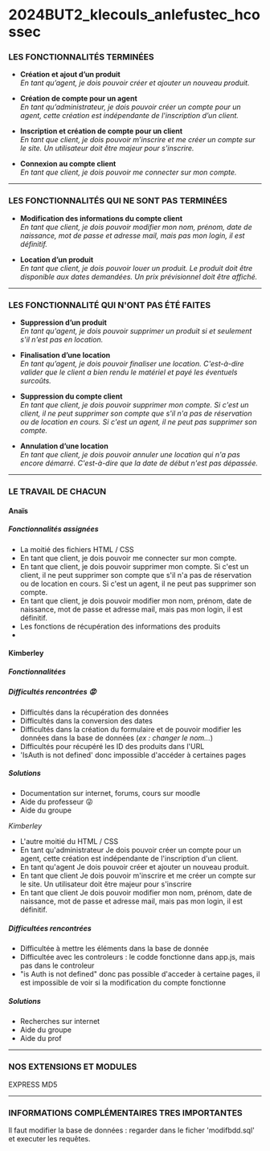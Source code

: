 # 2024BUT2_klecouls_anlefustec_hcossec


### LES FONCTIONNALITÉS TERMINÉES

- **Création et ajout d’un produit**  
  *En tant qu’agent, je dois pouvoir créer et ajouter un nouveau produit.*

- **Création de compte pour un agent**  
  *En tant qu’administrateur, je dois pouvoir créer un compte pour un agent, cette création est indépendante de l'inscription d’un client.*

- **Inscription et création de compte pour un client**  
  *En tant que client, je dois pouvoir m’inscrire et me créer un compte sur le site. Un utilisateur doit être majeur pour s'inscrire.*

- **Connexion au compte client**  
  *En tant que client, je dois pouvoir me connecter sur mon compte.*

--------------------------------------------------------------------------------------

### LES FONCTIONNALITÉS QUI NE SONT PAS TERMINÉES

- **Modification des informations du compte client**  
  *En tant que client, je dois pouvoir modifier mon nom, prénom, date de naissance, mot de passe et adresse mail, mais pas mon login, il est définitif.*

- **Location d’un produit**  
  *En tant que client, je dois pouvoir louer un produit. Le produit doit être disponible aux dates demandées. Un prix prévisionnel doit être affiché.*

--------------------------------------------------------------------------------------

### LES FONCTIONNALITÉ QUI N'ONT PAS ÉTÉ FAITES

- **Suppression d’un produit**  
  *En tant qu'agent, je dois pouvoir supprimer un produit si et seulement s'il n'est pas en location.*

- **Finalisation d’une location**  
  *En tant qu’agent, je dois pouvoir finaliser une location. C'est-à-dire valider que le client a bien rendu le matériel et payé les éventuels surcoûts.*

- **Suppression du compte client**  
  *En tant que client, je dois pouvoir supprimer mon compte. Si c'est un client, il ne peut supprimer son compte que s'il n'a pas de réservation ou de location en cours. Si c'est un agent, il ne peut pas supprimer son compte.*

- **Annulation d’une location**  
  *En tant que client, je dois pouvoir annuler une location qui n'a pas encore démarré. C'est-à-dire que la date de début n'est pas dépassée.*

--------------------------------------------------------------------------------------

### LE TRAVAIL DE CHACUN

#### Anaïs

##### Fonctionnalités assignées

- La moitié des fichiers HTML / CSS
- En tant que client, je dois pouvoir me connecter sur mon compte.
- En tant que client, je dois pouvoir supprimer mon compte. Si c'est un client, il ne peut supprimer son compte que s'il n'a pas de réservation ou de location en cours. Si c'est un agent, il ne peut pas supprimer son compte.
- En tant que client, je dois pouvoir modifier mon nom, prénom, date de naissance, mot de passe et adresse mail, mais pas mon login, il est définitif.
- Les fonctions de récupération des informations des produits
- 

#### Kimberley

##### Fonctionnalitées

##### Difficultés rencontrées 😡

- Difficultés dans la récupération des données
- Difficultés dans la conversion des dates
- Difficultés dans la création du formulaire et de pouvoir modifier les données dans la base de données (*ex : changer le nom...*)
- Difficultés pour récupéré les ID des produits dans l'URL
- 'IsAuth is not defined' donc impossible d'accéder à certaines pages

##### Solutions 

- Documentation sur internet, forums, cours sur moodle
- Aide du professeur 😜
- Aide du groupe


*Kimberley*
- L'autre moitié du HTML / CSS
- En tant qu'administrateur Je dois pouvoir créer un compte pour un agent, cette création est indépendante de l'inscription d'un client.
- En tant qu'agent Je dois pouvoir créer et ajouter un nouveau produit.
- En tant que client Je dois pouvoir m'inscrire et me créer un compte sur le site. Un utilisateur doit être majeur pour s'inscrire
- En tant que client Je dois pouvoir modifier mon nom, prénom, date de naissance, mot de passe et adresse mail, mais pas mon login, il est définitif.

##### Difficultées rencontrées

- Difficultée à mettre les éléments dans la base de donnée
- Difficultée avec les controleurs : le codde fonctionne dans app.js, mais pas dans le controleur 
- "is Auth is not defined" donc pas possible d'acceder à certaine pages, il est impossible de voir si la modification du compte fonctionne

##### Solutions

- Recherches sur internet
- Aide du groupe
- Aide du prof 







--------------------------------------------------------------------------------------

### NOS EXTENSIONS ET MODULES

EXPRESS
MD5

--------------------------------------------------------------------------------------

### INFORMATIONS COMPLÉMENTAIRES TRES IMPORTANTES

Il faut modifier la base de données : regarder dans le ficher 'modifbdd.sql' et executer les requêtes.





